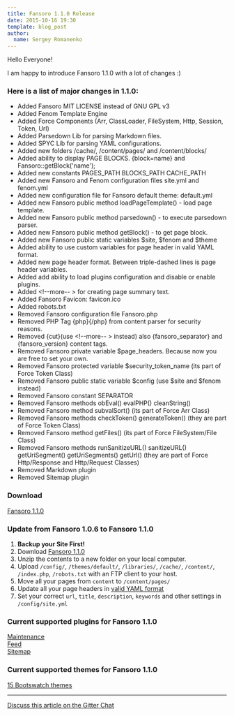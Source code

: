 ```yaml
---
title: Fansoro 1.1.0 Release
date: 2015-10-16 19:30
template: blog_post
author:
  name: Sergey Romanenko
---
```


Hello Everyone!   

I am happy to introduce Fansoro 1.1.0 with a lot of changes :)    

### Here is a list of major changes in 1.1.0:  
* Added Fansoro MIT LICENSE instead of GNU GPL v3
* Added Fenom Template Engine
* Added Force Components (Arr, ClassLoader, FileSystem, Http, Session, Token, Url)
* Added Parsedown Lib for parsing Markdown files.
* Added SPYC Lib for parsing YAML configurations.
* Added new folders /cache/, /content/pages/ and /content/blocks/
* Added ability to display PAGE BLOCKS. {block=name} and Fansoro::getBlock('name');
* Added new constants PAGES_PATH BLOCKS_PATH CACHE_PATH
* Added new Fansoro and Fenom configuration files site.yml and fenom.yml
* Added new configuration file for Fansoro default theme: default.yml
* Added new Fansoro public method loadPageTemplate() - load page template.
* Added new Fansoro public method parsedown() - to execute parsedown parser.
* Added new Fansoro public method getBlock() - to get page block.
* Added new Fansoro public static variables $site, $fenom and $theme
* Added ability to use custom variables for page header in valid YAML format.
* Added new page header format. Between triple-dashed lines is page header variables.
* Added add ability to load plugins configuration and disable or enable plugins.
* Added <!--more-- > for creating page summary text.
* Added Fansoro Favicon: favicon.ico
* Added robots.txt
* Removed Fansoro configuration file Fansoro.php
* Removed PHP Tag {php}{/php} from content parser for security reasons.
* Removed {cut}(use <!--more-- > instead) also {fansoro_separator} and {fansoro_version} content tags.
* Removed Fansoro private variable $page_headers. Because now you are free to set your own.
* Removed Fansoro protected variable $security_token_name (its part of Force Token Class)
* Removed Fansoro public static variable $config (use $site and $fenom instead)
* Removed Fansoro constant SEPARATOR
* Removed Fansoro methods obEval() evalPHP() cleanString()
* Removed Fansoro method subvalSort() (its part of Force Arr Class)
* Removed Fansoro methods checkToken() generateToken() (they are part of Force Token Class)
* Removed Fansoro method getFiles() (its part of Force FileSystem/File Class)
* Removed Fansoro methods runSanitizeURL() sanitizeURL() getUriSegment() getUriSegments() getUrl() (they are part of Force Http/Response and Http/Request Classes)
* Removed Markdown plugin
* Removed Sitemap plugin


### Download  
[<i class="fa fa-download"></i> Fansoro 1.1.0](https://github.com/fansoro-cms/fansoro/releases/download/v1.1.0/fansoro-1.1.0.zip)  

### Update from Fansoro 1.0.6 to Fansoro 1.1.0  
1. **Backup your Site First!**    
2. Download [Fansoro 1.1.0](https://github.com/fansoro/fansoro/releases/download/v1.1.0/fansoro-1.1.0.zip)    
3. Unzip the contents to a new folder on your local computer.  
4. Upload `/config/`, `/themes/default/`, `/libraries/`, `/cache/`, `/content/`,  `/index.php`, `/robots.txt` with an FTP client to your host.  
5. Move all your pages from `content` to `/content/pages/`  
6. Update all your page headers in [valid YAML format](http://fansoro.org/documentation/content/pages-headers)
7. Set your correct `url`, `title`, `description`, `keywords` and other settings in `/config/site.yml`

### Current supported plugins for Fansoro 1.1.0  
[Maintenance](https://github.com/fansoro/fansoro-plugin-maintenance)  
[Feed](https://github.com/fansoro/fansoro-plugin-feed)   
[Sitemap](https://github.com/fansoro/fansoro-plugin-sitemap)   

### Current supported themes for Fansoro 1.1.0
[15 Bootswatch themes](https://github.com/fansoro/fansoro-theme-bootswatch)   

<hr>  

[<i class="fa fa-comments"></i> Discuss this article on the Gitter Chat](https://gitter.im/fansoro/fansoro)  
